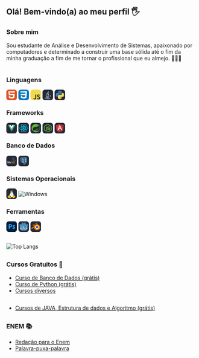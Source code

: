 ## Olá! Bem-vindo(a) ao meu perfil 🖐️

### Sobre mim
Sou estudante de Análise e Desenvolvimento de Sistemas, apaixonado por computadores e determinado a construir uma base sólida até o fim da minha graduação a fim de me tornar o profissional que eu almejo. 🌟👨‍💻

#


### Linguagens
<div style="display: inline_block">
  <img align="center" alt="HTML5" src="https://github.com/tandpfun/skill-icons/raw/main/icons/HTML.svg" width="28" title="HTML5">
  <img align="center" alt="CSS" src="https://github.com/tandpfun/skill-icons/raw/main/icons/CSS.svg" width="28" height="28" title="CSS">
  <img align="center" alt="JavaScript" src="https://github.com/tandpfun/skill-icons/raw/main/icons/JavaScript.svg" width="28" height="28" title="JavaScript">
  <img align="center" alt="Java" src="https://github.com/tandpfun/skill-icons/raw/main/icons/Java-Dark.svg" width="28" height="28" title="JAVA">
  <img align="center" alt="Python" src="https://github.com/tandpfun/skill-icons/raw/main/icons/Python-Dark.svg" width="28" height="28" title="Python">
</div>

### Frameworks
<div>
   <img align="center" alt="VueJS" src="https://github.com/tandpfun/skill-icons/raw/main/icons/VueJS-Dark.svg" width="28" height="28" title="VueJS"/>
  <img align="center" alt="React" src="https://github.com/tandpfun/skill-icons/raw/main/icons/React-Dark.svg" width="28" height="28" title="React"/>
  <img align="center" alt="Spring" src="https://github.com/tandpfun/skill-icons/raw/main/icons/Spring-Dark.svg" width="28" height="28" title="Spring"/>
  <img align="center" alt="Node.js" src="https://github.com/tandpfun/skill-icons/raw/main/icons/NodeJS-Dark.svg" width="28" height="28" title="NodeJS"/>
  <img align="center" alt="Angular" src="https://github.com/tandpfun/skill-icons/raw/main/icons/Angular-Dark.svg" width="28" height="28" title="Angular"/>
</div>

### Banco de Dados
<div>
  <img align="center" alt="MySQL" src="https://github.com/tandpfun/skill-icons/raw/main/icons/MySQL-Dark.svg" width="28" height="28" title="MySQL"/>
  <img align="center" alt="PostgreSQL" src="https://github.com/tandpfun/skill-icons/raw/main/icons/PostgreSQL-Dark.svg" width="28" height="28" title="PostgreSQL"/>
</div>

### Sistemas Operacionais
<div style="display: inline_block">
  <img align="center" alt="Linux" src="https://github.com/tandpfun/skill-icons/raw/main/icons/Linux-Dark.svg" width="28" height="28"/>
  <img align="center" alt="Windows" src="https://github.com/tandpfun/skill-icons/raw/main/icons/Windows-Dark.svg" width="28" height="28"/>
</div>

### Ferramentas
<div style="display: inline_block">
  <img align="center" alt="Blender" src="https://github.com/tandpfun/skill-icons/blob/main/icons/Photoshop.svg" width="28" height="28"/>
  <img align="center" alt="Godot" src="https://github.com/tandpfun/skill-icons/blob/main/icons/Godot-Dark.svg" width="28" height="28"/>
    <img align="center" alt="Photoshop" src="https://github.com/tandpfun/skill-icons/blob/main/icons/Blender-Dark.svg" width="28" height="28"/>

</div>


##

<img src="https://github-readme-stats.vercel.app/api/top-langs/?username=RichardMatth&layout=compact&theme=tokyonight" alt="Top Langs" width="300" height="140"> 

##


### Cursos Gratuitos 📌
- [Curso de Banco de Dados (grátis)](https://www.ev.org.br/trilhas-de-conhecimento/banco-de-dados)
- [Curso de Python (grátis)](https://www.ev.org.br/trilhas-de-conhecimento/linguagem-de-programacao-python)
- [Cursos diversos](https://ibqp-ava.com/loja_virtual/cursos.php?id=INFORM%C3%81TICA%20E%20TECNOLOGIA)

##

- [Cursos de JAVA, Estrutura de dados e Algoritmo (grátis)](https://loiane.training/)

##

### ENEM 📚
- [Redação para o Enem](https://apps.univesp.br/enem-escreva-pra-ver/)
- [Palavra-puxa-palavra](https://apps.univesp.br/palavra-puxa-palavra)

##

